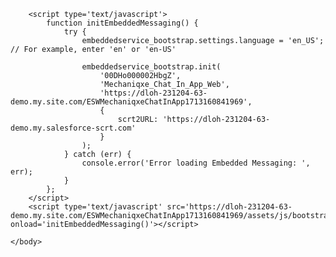 <html>
	<body>

		<script type='text/javascript'>
			function initEmbeddedMessaging() {
				try {
					embeddedservice_bootstrap.settings.language = 'en_US'; // For example, enter 'en' or 'en-US'
		
					embeddedservice_bootstrap.init(
						'00DHo000002HbgZ',
						'Mechaniqxe_Chat_In_App_Web',
						'https://dloh-231204-63-demo.my.site.com/ESWMechaniqxeChatInApp1713160841969',
						{
							scrt2URL: 'https://dloh-231204-63-demo.my.salesforce-scrt.com'
						}
					);
				} catch (err) {
					console.error('Error loading Embedded Messaging: ', err);
				}
			};
		</script>
		<script type='text/javascript' src='https://dloh-231204-63-demo.my.site.com/ESWMechaniqxeChatInApp1713160841969/assets/js/bootstrap.min.js' onload='initEmbeddedMessaging()'></script>

	</body>

</html>
